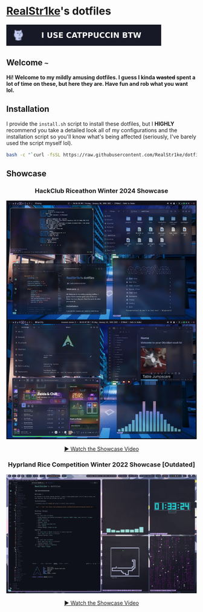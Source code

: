 # [RealStr1ke](https://github.com/RealStr1ke)'s dotfiles

![I use Catppuccin btw](assets/images/catppuccin.svg)
## Welcome `~`

**Hi! Welcome to my mildly amusing dotfiles. I guess I kinda ~~wasted~~ spent a lot of time on these, but here they are. Have fun and rob what you want lol.**

## Installation

I provide the `install.sh` script to install these dotfiles, but I **HIGHLY** recommend you take a detailed look all of my configurations and the installation script so you'll know what's being affected (seriously, I've barely used the script myself lol).

```Bash
bash -c "`curl -fsSL https://raw.githubusercontent.com/RealStr1ke/dotfiles/master/install.sh`"
```

## Showcase
<div align="center">
  <h3>HackClub Riceathon Winter 2024 Showcase</h3>
  <img src="assets/showcase/hackclub-riceathon-showcase-winter-2024.png" alt="Riceathon Showcase" width="800"/>
  
  [▶️ Watch the Showcase Video](https://cloud-6ji362ttf-hack-club-bot.vercel.app/0realstr1ke-riceathon-submission.mp4)
</div>
<div align="center">
  <h3>Hyprland Rice Competition Winter 2022 Showcase [Outdated]</h3>
  <img src="assets/showcase/hyprland-rice-competition-winter-2022.png" alt="Riceathon Showcase" width="800"/>
  
  [▶️ Watch the Showcase Video](https://cloud-92tb4q7ml-hack-club-bot.vercel.app/0hyprland-rice-competition-submission-winter-2022.mp4)
</div>